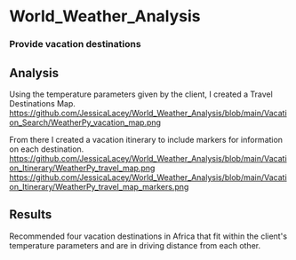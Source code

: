 # World_Weather_Analysis

### Provide vacation destinations

## Analysis
Using the temperature parameters given by the client, I created a Travel Destinations Map.
https://github.com/JessicaLacey/World_Weather_Analysis/blob/main/Vacation_Search/WeatherPy_vacation_map.png

From there I created a vacation itinerary to include markers for information on each destination.
https://github.com/JessicaLacey/World_Weather_Analysis/blob/main/Vacation_Itinerary/WeatherPy_travel_map.png
https://github.com/JessicaLacey/World_Weather_Analysis/blob/main/Vacation_Itinerary/WeatherPy_travel_map_markers.png


## Results
Recommended four vacation destinations in Africa that fit within the client's temperature parameters and are in driving distance from each other.
